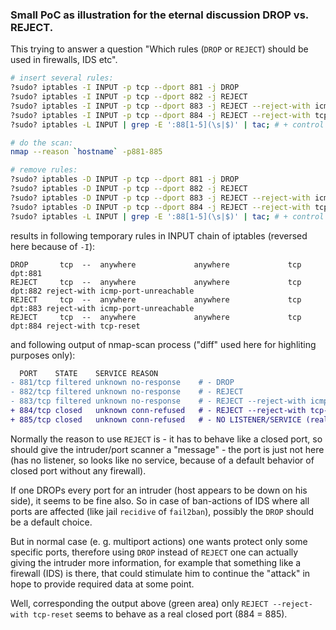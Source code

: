 ### Small PoC as illustration for the eternal discussion DROP vs. REJECT.

This trying to answer a question "Which rules (`DROP` or `REJECT`) should be used in firewalls, IDS etc".

```bash
# insert several rules:
?sudo? iptables -I INPUT -p tcp --dport 881 -j DROP
?sudo? iptables -I INPUT -p tcp --dport 882 -j REJECT
?sudo? iptables -I INPUT -p tcp --dport 883 -j REJECT --reject-with icmp-port-unreachable
?sudo? iptables -I INPUT -p tcp --dport 884 -j REJECT --reject-with tcp-reset
?sudo? iptables -L INPUT | grep -E ':88[1-5](\s|$)' | tac; # + control no rule for 885

# do the scan:
nmap --reason `hostname` -p881-885

# remove rules:
?sudo? iptables -D INPUT -p tcp --dport 881 -j DROP
?sudo? iptables -D INPUT -p tcp --dport 882 -j REJECT
?sudo? iptables -D INPUT -p tcp --dport 883 -j REJECT --reject-with icmp-port-unreachable
?sudo? iptables -D INPUT -p tcp --dport 884 -j REJECT --reject-with tcp-reset
?sudo? iptables -L INPUT | grep -E ':88[1-5](\s|$)' | tac; # + control rules are deleted
```
results in following temporary rules in INPUT chain of iptables (reversed here because of `-I`):
```
DROP       tcp  --  anywhere             anywhere             tcp dpt:881
REJECT     tcp  --  anywhere             anywhere             tcp dpt:882 reject-with icmp-port-unreachable
REJECT     tcp  --  anywhere             anywhere             tcp dpt:883 reject-with icmp-port-unreachable
REJECT     tcp  --  anywhere             anywhere             tcp dpt:884 reject-with tcp-reset
```
and following output of nmap-scan process ("diff" used here for highliting purposes only):
```diff
  PORT    STATE    SERVICE REASON
- 881/tcp filtered unknown no-response    # - DROP
- 882/tcp filtered unknown no-response    # - REJECT
- 883/tcp filtered unknown no-response    # - REJECT --reject-with icmp-port-unreachable
+ 884/tcp closed   unknown conn-refused   # - REJECT --reject-with tcp-reset
+ 885/tcp closed   unknown conn-refused   # - NO LISTENER/SERVICE (really closed port)
```

Normally the reason to use `REJECT` is - it has to behave like a closed port, so should give the
intruder/port scanner a "message" - the port is just not here (has no listener, so looks like no service,
because of a default behavior of closed port without any firewall).

If one DROPs every port for an intruder (host appears to be down on his side), it seems to be fine also.
So in case of ban-actions of IDS where all ports are affected (like jail `recidive` of `fail2ban`), possibly 
the `DROP` should be a default choice.

But in normal case (e. g. multiport actions) one wants protect only some specific ports, therefore 
using `DROP` instead of `REJECT` one can actually giving the intruder more information, for example
that something like a firewall (IDS) is there, that could stimulate him to continue the "attack" 
in hope to provide required data at some point.

Well, corresponding the output above (green area) only `REJECT --reject-with tcp-reset` seems to behave as
a real closed port (884 = 885).
